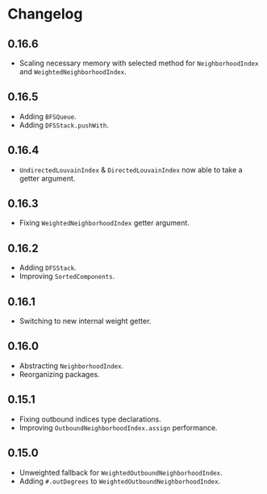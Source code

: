 # Changelog

## 0.16.6

- Scaling necessary memory with selected method for `NeighborhoodIndex` and `WeightedNeighborhoodIndex`.

## 0.16.5

- Adding `BFSQueue`.
- Adding `DFSStack.pushWith`.

## 0.16.4

- `UndirectedLouvainIndex` & `DirectedLouvainIndex` now able to take a getter argument.

## 0.16.3

- Fixing `WeightedNeighborhoodIndex` getter argument.

## 0.16.2

- Adding `DFSStack`.
- Improving `SortedComponents`.

## 0.16.1

- Switching to new internal weight getter.

## 0.16.0

- Abstracting `NeighborhoodIndex`.
- Reorganizing packages.

## 0.15.1

- Fixing outbound indices type declarations.
- Improving `OutboundNeighborhoodIndex.assign` performance.

## 0.15.0

- Unweighted fallback for `WeightedOutboundNeighborhoodIndex`.
- Adding `#.outDegrees` to `WeightedOutboundNeighborhoodIndex`.
